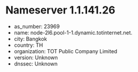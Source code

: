 # Nameserver 1.1.141.26

* as_number: 23969
* name: node-2l6.pool-1-1.dynamic.totinternet.net.
* city: Bangkok
* country: TH
* organization: TOT Public Company Limited
* version: Unknown
* dnssec: Unknown
